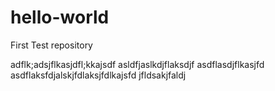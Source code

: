 # hello-world
First Test repository

adflk;adsjflkasjdfl;kkajsdf asldfjaslkdjflaksdjf
asdflasdjflkasjfd
asdflaksfdjalskjfdlaksjfdlkajsfd jfldsakjfaldj
